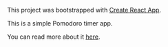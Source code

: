 This project was bootstrapped with [Create React App](https://github.com/facebookincubator/create-react-app).

This is a simple Pomodoro timer app. 

You can read more about it [here](http://danielsabbaghcom-website.s3-website-us-east-1.amazonaws.com/#/blog/7).
